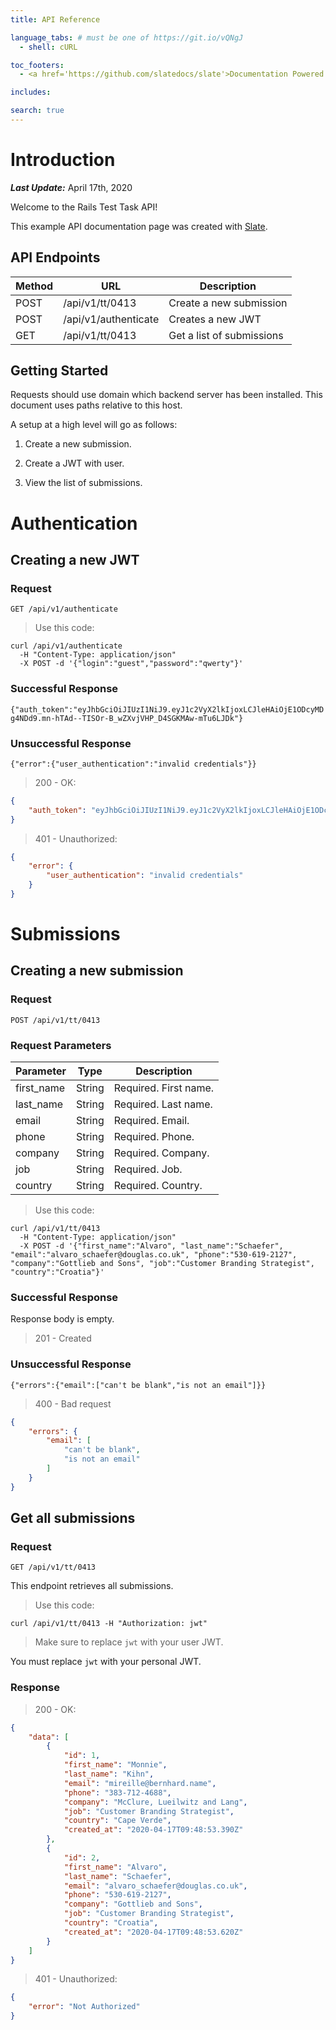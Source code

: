 ```yaml
---
title: API Reference

language_tabs: # must be one of https://git.io/vQNgJ
  - shell: cURL

toc_footers:
  - <a href='https://github.com/slatedocs/slate'>Documentation Powered by Slate</a>

includes:

search: true
---
```


# Introduction
***Last Update:*** April 17th, 2020

Welcome to the Rails Test Task API!

This example API documentation page was created with [Slate](https://github.com/slatedocs/slate).

## API Endpoints

Method | URL | Description
--------- | ------- | -----------
POST | /api/v1/tt/0413 | Create a new submission
POST | /api/v1/authenticate | Creates a new JWT
GET | /api/v1/tt/0413 | Get a list of submissions

## Getting Started
Requests should use domain which backend server has been installed. This document uses paths relative to this host.

A setup at a high level will go as follows:

1. Create a new submission.

2. Create a JWT with user.

3. View the list of submissions.

# Authentication

## Creating a new JWT

### Request

`GET /api/v1/authenticate`

> Use this code:

```shell
curl /api/v1/authenticate 
  -H "Content-Type: application/json" 
  -X POST -d '{"login":"guest","password":"qwerty"}'
```

### Successful Response

`{"auth_token":"eyJhbGciOiJIUzI1NiJ9.eyJ1c2VyX2lkIjoxLCJleHAiOjE1ODcyMDg4NDd9.mn-hTAd--TISOr-B_wZXvjVHP_D4SGKMAw-mTu6LJDk"}`

### Unsuccessful Response

`{"error":{"user_authentication":"invalid credentials"}}`

> 200 - OK:

```json
{
    "auth_token": "eyJhbGciOiJIUzI1NiJ9.eyJ1c2VyX2lkIjoxLCJleHAiOjE1ODcyMDg4NDd9.mn-hTAd--TISOr-B_wZXvjVHP_D4SGKMAw-mTu6LJDk"
}
```

> 401 - Unauthorized:

```json
{
    "error": {
        "user_authentication": "invalid credentials"
    }
}
```

# Submissions

## Creating a new submission

### Request

`POST /api/v1/tt/0413`

### Request Parameters

Parameter | Type | Description 
--------- | ------- | -----------
first_name | String | Required. First name.
last_name | String | Required. Last name.
email | String | Required. Email.
phone | String | Required. Phone.
company | String | Required. Company.
job | String | Required. Job.
country | String | Required. Country.

> Use this code:

```shell
curl /api/v1/tt/0413 
  -H "Content-Type: application/json" 
  -X POST -d '{"first_name":"Alvaro", "last_name":"Schaefer", "email":"alvaro_schaefer@douglas.co.uk", "phone":"530-619-2127", "company":"Gottlieb and Sons", "job":"Customer Branding Strategist", "country":"Croatia"}'
```

### Successful Response

Response body is empty.

> 201 - Created

### Unsuccessful Response

`{"errors":{"email":["can't be blank","is not an email"]}}`

> 400 - Bad request

```json
{
    "errors": {
        "email": [
            "can't be blank",
            "is not an email"
        ]
    }
}
```

## Get all submissions

### Request

`GET /api/v1/tt/0413`

This endpoint retrieves all submissions.

> Use this code:

```shell
curl /api/v1/tt/0413 -H "Authorization: jwt"
```

> Make sure to replace `jwt` with your user JWT.

<aside class="notice">
You must replace <code>jwt</code> with your personal JWT.
</aside>

### Response

> 200 - OK:

```json
{
    "data": [
        {
            "id": 1,
            "first_name": "Monnie",
            "last_name": "Kihn",
            "email": "mireille@bernhard.name",
            "phone": "383-712-4688",
            "company": "McClure, Lueilwitz and Lang",
            "job": "Customer Branding Strategist",
            "country": "Cape Verde",
            "created_at": "2020-04-17T09:48:53.390Z"
        },
        {
            "id": 2,
            "first_name": "Alvaro",
            "last_name": "Schaefer",
            "email": "alvaro_schaefer@douglas.co.uk",
            "phone": "530-619-2127",
            "company": "Gottlieb and Sons",
            "job": "Customer Branding Strategist",
            "country": "Croatia",
            "created_at": "2020-04-17T09:48:53.620Z"
        }
    ]
}
```

> 401 - Unauthorized:

```json
{
    "error": "Not Authorized"
}
```
